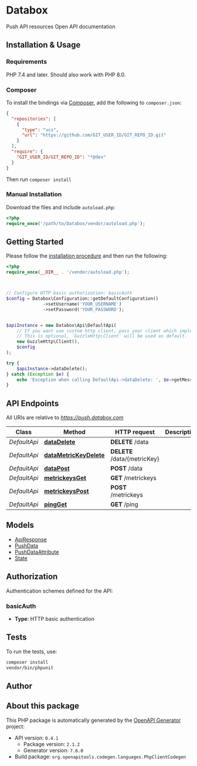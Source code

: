 # Databox

Push API resources Open API documentation


## Installation & Usage

### Requirements

PHP 7.4 and later.
Should also work with PHP 8.0.

### Composer

To install the bindings via [Composer](https://getcomposer.org/), add the following to `composer.json`:

```json
{
  "repositories": [
    {
      "type": "vcs",
      "url": "https://github.com/GIT_USER_ID/GIT_REPO_ID.git"
    }
  ],
  "require": {
    "GIT_USER_ID/GIT_REPO_ID": "*@dev"
  }
}
```

Then run `composer install`

### Manual Installation

Download the files and include `autoload.php`:

```php
<?php
require_once('/path/to/Databox/vendor/autoload.php');
```

## Getting Started

Please follow the [installation procedure](#installation--usage) and then run the following:

```php
<?php
require_once(__DIR__ . '/vendor/autoload.php');



// Configure HTTP basic authorization: basicAuth
$config = Databox\Configuration::getDefaultConfiguration()
              ->setUsername('YOUR_USERNAME')
              ->setPassword('YOUR_PASSWORD');


$apiInstance = new Databox\Api\DefaultApi(
    // If you want use custom http client, pass your client which implements `GuzzleHttp\ClientInterface`.
    // This is optional, `GuzzleHttp\Client` will be used as default.
    new GuzzleHttp\Client(),
    $config
);

try {
    $apiInstance->dataDelete();
} catch (Exception $e) {
    echo 'Exception when calling DefaultApi->dataDelete: ', $e->getMessage(), PHP_EOL;
}

```

## API Endpoints

All URIs are relative to *https://push.databox.com*

Class | Method | HTTP request | Description
------------ | ------------- | ------------- | -------------
*DefaultApi* | [**dataDelete**](docs/Api/DefaultApi.md#datadelete) | **DELETE** /data | 
*DefaultApi* | [**dataMetricKeyDelete**](docs/Api/DefaultApi.md#datametrickeydelete) | **DELETE** /data/{metricKey} | 
*DefaultApi* | [**dataPost**](docs/Api/DefaultApi.md#datapost) | **POST** /data | 
*DefaultApi* | [**metrickeysGet**](docs/Api/DefaultApi.md#metrickeysget) | **GET** /metrickeys | 
*DefaultApi* | [**metrickeysPost**](docs/Api/DefaultApi.md#metrickeyspost) | **POST** /metrickeys | 
*DefaultApi* | [**pingGet**](docs/Api/DefaultApi.md#pingget) | **GET** /ping | 

## Models

- [ApiResponse](docs/Model/ApiResponse.md)
- [PushData](docs/Model/PushData.md)
- [PushDataAttribute](docs/Model/PushDataAttribute.md)
- [State](docs/Model/State.md)

## Authorization

Authentication schemes defined for the API:
### basicAuth

- **Type**: HTTP basic authentication

## Tests

To run the tests, use:

```bash
composer install
vendor/bin/phpunit
```

## Author



## About this package

This PHP package is automatically generated by the [OpenAPI Generator](https://openapi-generator.tech) project:

- API version: `0.4.1`
    - Package version: `2.1.2`
    - Generator version: `7.6.0`
- Build package: `org.openapitools.codegen.languages.PhpClientCodegen`
